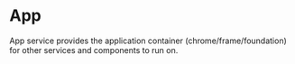 # App

App service provides the application container (chrome/frame/foundation) for other services and components to run on.
